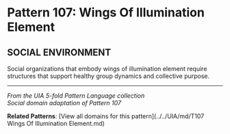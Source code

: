 # Pattern 107: Wings Of Illumination Element

## SOCIAL ENVIRONMENT

Social organizations that embody wings of illumination element require structures that support healthy group dynamics and collective purpose.

---

*From the UIA 5-fold Pattern Language collection*  
*Social domain adaptation of Pattern 107*

**Related Patterns**: [View all domains for this pattern](../../UIA/md/T107 Wings Of Illumination Element.md)